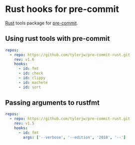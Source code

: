 # Rust hooks for pre-commit

[Rust](https://www.rust-lang.org) tools package for [pre-commit](https://pre-commit.com).

## Using rust tools with pre-commit

```yaml
repos:
  - repo: https://github.com/tylerjw/pre-commit-rust.git
    rev: v1.6
    hooks:
      - id: fmt
      - id: check
      - id: clippy
      - id: machete
      - id: sort
```

## Passing arguments to rustfmt

```yaml
repos:
  - repo: https://github.com/tylerjw/pre-commit-rust.git
    rev: v1.5
    hooks:
      - id: fmt
        args: ['--verbose', '--edition', '2018', '--']
```
